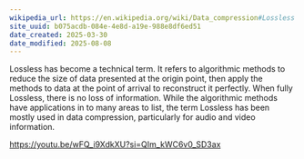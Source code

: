 ```yaml
---
wikipedia_url: https://en.wikipedia.org/wiki/Data_compression#Lossless
site_uuid: b075acdb-084e-4e8d-a19e-988e8df6ed51
date_created: 2025-03-30
date_modified: 2025-08-08
---
```


Lossless has become a technical term. It refers to algorithmic methods to reduce the size of data presented at the origin point, then apply the methods to data at the point of arrival to reconstruct it perfectly.  When fully Lossless, there is no loss of information. While the algorithmic methods have applications in to many areas to list, the term Lossless has been mostly used in data compression, particularly for audio and video information. 

https://youtu.be/wFQ_i9XdkXU?si=QIm_kWC6v0_SD3ax